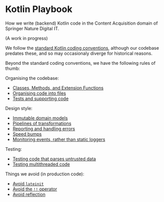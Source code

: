 # Kotlin Playbook

How we write (backend) Kotlin code in the Content Acquisition domain of Springer Nature Digital IT.

(A work in progress)

We follow the [standard Kotlin coding conventions](https://kotlinlang.org/docs/reference/coding-conventions.html), although our codebase predates these, and so may occasionaly diverge for historical reasons.

Beyond the standard coding conventions, we have the following rules of thumb:

Organising the codebase:
* [Classes, Methods, and Extension Functions](classes-methods-extension-functions/README.md)
* [Organising code into files](organising-code/README.md)
* [Tests and supporting code](test-code/README.md)

Design style:
* [Immutable domain models](immutable-domain-models/README.md)
* [Pipelines of transformations](pipelines-of-transformations/README.md)
* [Reporting and handling errors](error-reporting/README.md)
* [Speed bumps](speed-bumps/README.md)
* [Monitoring events, rather than static loggers](monitoring-events/README.md)

Testing:
* [Testing code that parses untrusted data](testing-parse-untrusted-data/README.md)
* [Testing multithreaded code](testing-multithreading/README.md)

Things we avoid (in production code):
* [Avoid `lateinit`](lateinit/README.md)
* [Avoid the `!!` operator](bang-bang/README.md)
* [Avoid reflection](reflection/README.md)
